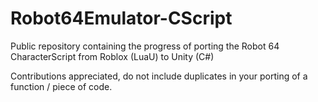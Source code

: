 # Robot64Emulator-CScript
Public repository containing the progress of porting the Robot 64 CharacterScript from Roblox (LuaU) to Unity (C#)

Contributions appreciated, do not include duplicates in your porting of a function / piece of code.
